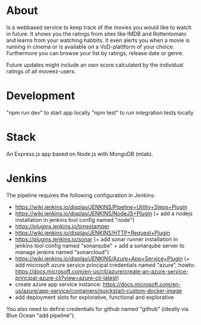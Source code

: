 # About
Is a webbased service to keep track of the movies you would like to watch in future. It shows you the ratings from sites like IMDB and Rottentomato and learns from your watching habbits. It even alerts you when a movie is running in cinema or is available on a VoD-plattform of your choice. Furthermore you can browse your list by ratings, release date or genre.

Future updates might include an own score calculated by the individual ratings of all moveez-users.

# Development
"npm run dev" to start app locally
"npm test" to run integration tests locally

# Stack
An Express.js app based on Node.js with MongoDB (mlab).

# Jenkins
The pipeline requires the following configuration in Jenkins:
- https://wiki.jenkins.io/display/JENKINS/Pipeline+Utility+Steps+Plugin
- https://wiki.jenkins.io/display/JENKINS/NodeJS+Plugin (+ add a nodejs installation in jenkins tool config named "node")
- https://plugins.jenkins.io/timestamper
- https://wiki.jenkins.io/display/JENKINS/HTTP+Request+Plugin
- https://plugins.jenkins.io/sonar (+ add sonar runner installation in jenkins tool config named "sonarqube" + add a sonarqube server to manage jenkins named "sonarcloud")
- https://wiki.jenkins.io/display/JENKINS/Azure+App+Service+Plugin (+ add microsoft azure service principal credentials named "azure", howto: https://docs.microsoft.com/en-us/cli/azure/create-an-azure-service-principal-azure-cli?view=azure-cli-latest)
- create azure app service instance: https://docs.microsoft.com/en-us/azure/app-service/containers/quickstart-custom-docker-image
- add deployment slots for explorative, functional and explorative

You also need to define credentials for github named "github" (ideally via Blue Ocean "add pipeline").